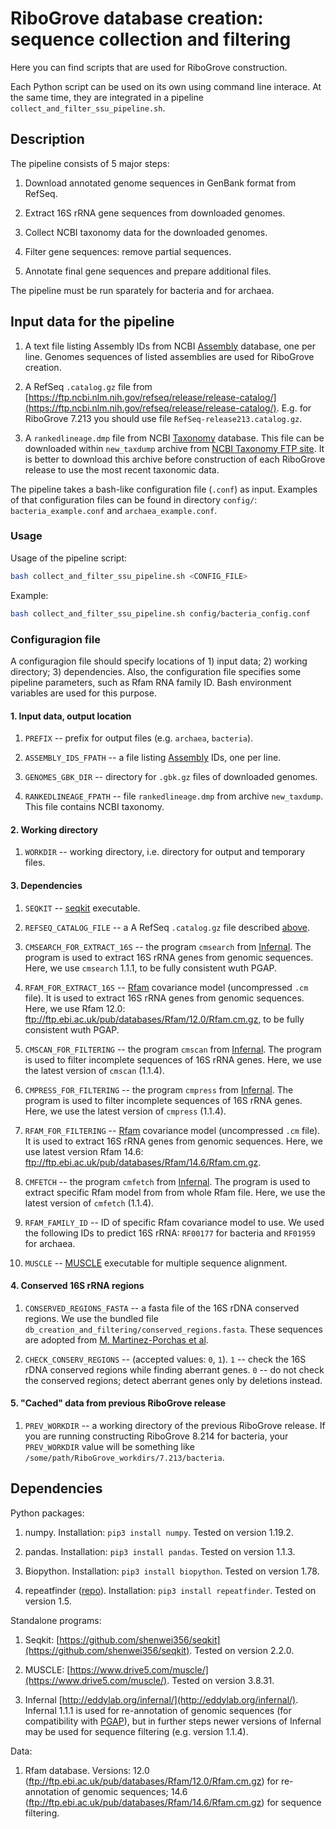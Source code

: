 # RiboGrove database creation: sequence collection and filtering

Here you can find scripts that are used for RiboGrove construction.

Each Python script can be used on its own using command line interace. At the same time, they are integrated in a pipeline `collect_and_filter_ssu_pipeline.sh`.

## Description

The pipeline consists of 5 major steps:

1. Download annotated genome sequences in GenBank format from RefSeq.

2. Extract 16S rRNA gene sequences from downloaded genomes.

3. Collect NCBI taxonomy data for the downloaded genomes.

4. Filter gene sequences: remove partial sequences.

5. Annotate final gene sequences and prepare additional files.

The pipeline must be run sparately for bacteria and for archaea.

## Input data for the pipeline

1. A text file listing Assembly IDs from NCBI [Assembly](https://www.ncbi.nlm.nih.gov/assembly/) database, one per line. Genomes sequences of listed assemblies are used for RiboGrove creation.

2. A RefSeq `.catalog.gz` file from [https://ftp.ncbi.nlm.nih.gov/refseq/release/release-catalog/](https://ftp.ncbi.nlm.nih.gov/refseq/release/release-catalog/). E.g. for RiboGrove 7.213 you should use file `RefSeq-release213.catalog.gz`.

3. A `rankedlineage.dmp` file from NCBI [Taxonomy](https://www.ncbi.nlm.nih.gov/taxonomy) database. This file can be downloaded within `new_taxdump` archive from [NCBI Taxonomy FTP site](https://ftp.ncbi.nih.gov/pub/taxonomy/new_taxdump/). It is better to download this archive before construction of each RiboGrove release to use the most recent taxonomic data.

The pipeline takes a bash-like configuration file (`.conf`) as input. Examples of that configuration files can be found in directory `config/`: `bacteria_example.conf` and `archaea_example.conf`.

### Usage

Usage of the pipeline script:

```bash
bash collect_and_filter_ssu_pipeline.sh <CONFIG_FILE>
```

Example:

```bash
bash collect_and_filter_ssu_pipeline.sh config/bacteria_config.conf
```

### Configuragion file

A configuragion file should specify locations of 1) input data; 2) working directory; 3) dependencies. Also, the configuration file specifies some pipeline parameters, such as Rfam RNA family ID. Bash environment variables are used for this purpose.

#### 1. Input data, output location

1. `PREFIX` -- prefix for output files (e.g. `archaea`, `bacteria`).

2. `ASSEMBLY_IDS_FPATH` -- a file listing [Assembly](https://www.ncbi.nlm.nih.gov/assembly/) IDs, one per line.

3. `GENOMES_GBK_DIR` -- directory for `.gbk.gz` files of downloaded genomes.

4. `RANKEDLINEAGE_FPATH` -- file `rankedlineage.dmp` from archive `new_taxdump`. This file contains NCBI taxonomy.

#### 2. Working directory

1. `WORKDIR` -- working directory, i.e. directory for output and temporary files.

#### 3. Dependencies

1. `SEQKIT` -- [seqkit](https://github.com/shenwei356/seqkit) executable.

2. `REFSEQ_CATALOG_FILE` -- a A RefSeq `.catalog.gz` file described [above](#input-data-for-the-pipeline).

3. `CMSEARCH_FOR_EXTRACT_16S` -- the program `cmsearch` from [Infernal](http://eddylab.org/infernal/). The program is used to extract 16S rRNA genes from genomic sequences. Here, we use `cmsearch` 1.1.1, to be fully consistent wuth PGAP.

4. `RFAM_FOR_EXTRACT_16S` -- [Rfam](https://rfam.xfam.org/) covariance model (uncompressed `.cm` file). It is used to extract 16S rRNA genes from genomic sequences. Here, we use Rfam 12.0: ftp://ftp.ebi.ac.uk/pub/databases/Rfam/12.0/Rfam.cm.gz, to be fully consistent wuth PGAP.

5. `CMSCAN_FOR_FILTERING` -- the program `cmscan` from [Infernal](http://eddylab.org/infernal/). The program is used to filter incomplete sequences of 16S rRNA genes. Here, we use the latest version of `cmscan` (1.1.4).

6. `CMPRESS_FOR_FILTERING` -- the program `cmpress` from [Infernal](http://eddylab.org/infernal/). The program is used to filter incomplete sequences of 16S rRNA genes. Here, we use the latest version of `cmpress` (1.1.4).

7. `RFAM_FOR_FILTERING` -- [Rfam](https://rfam.xfam.org/) covariance model (uncompressed `.cm` file). It is used to extract 16S rRNA genes from genomic sequences. Here, we use latest version Rfam 14.6: ftp://ftp.ebi.ac.uk/pub/databases/Rfam/14.6/Rfam.cm.gz.

8. `CMFETCH` -- the program `cmfetch` from [Infernal](http://eddylab.org/infernal/). The program is used to extract specific Rfam model from from whole Rfam file. Here, we use the latest version of `cmfetch` (1.1.4).

9. `RFAM_FAMILY_ID` -- ID of specific Rfam covariance model to use. We used the following IDs to predict 16S rRNA: `RF00177` for bacteria and `RF01959` for archaea.

10. `MUSCLE` -- [MUSCLE](https://www.drive5.com/muscle/) executable for multiple sequence alignment.

#### 4. Conserved 16S rRNA regions

1. `CONSERVED_REGIONS_FASTA` -- a fasta file of the 16S rDNA conserved regions. We use the bundled file `db_creation_and_filtering/conserved_regions.fasta`. These sequences are adopted from [M. Martinez-Porchas et al](https://doi.org/10.7717/peerj.3036).

2. `CHECK_CONSERV_REGIONS` -- (accepted values: `0`, `1`). `1` -- check the 16S rDNA conserved regions while finding aberrant genes. `0` -- do not check the conserved regions; detect aberrant genes only by deletions instead.

#### 5. "Cached" data from previous RiboGrove release

1. `PREV_WORKDIR` -- a working directory of the previous RiboGrove release. If you are running constructing RiboGrove 8.214 for bacteria, your `PREV_WORKDIR` value will be something like `/some/path/RiboGrove_workdirs/7.213/bacteria`.

## Dependencies

Python packages:

1. numpy. Installation: `pip3 install numpy`. Tested on version 1.19.2.

2. pandas. Installation: `pip3 install pandas`. Tested on version 1.1.3.

3. Biopython. Installation: `pip3 install biopython`. Tested on version 1.78.

4. repeatfinder ([repo](https://github.com/deprekate/RepeatFinder)). Installation: `pip3 install repeatfinder`. Tested on version 1.5.

Standalone programs:

1. Seqkit: [https://github.com/shenwei356/seqkit](https://github.com/shenwei356/seqkit). Tested on version 2.2.0.

2. MUSCLE: [https://www.drive5.com/muscle/](https://www.drive5.com/muscle/). Tested on version 3.8.31.

3. Infernal [http://eddylab.org/infernal/](http://eddylab.org/infernal/). Infernal 1.1.1 is used for re-annotation of genomic sequences (for compatibility with [PGAP](https://www.ncbi.nlm.nih.gov/genome/annotation_prok/)), but in further steps newer versions of Infernal may be used for sequence filtering (e.g. version 1.1.4).

Data:

1. Rfam database. Versions: 12.0 (ftp://ftp.ebi.ac.uk/pub/databases/Rfam/12.0/Rfam.cm.gz) for re-annotation of genomic sequences; 14.6 (ftp://ftp.ebi.ac.uk/pub/databases/Rfam/14.6/Rfam.cm.gz) for sequence filtering.

